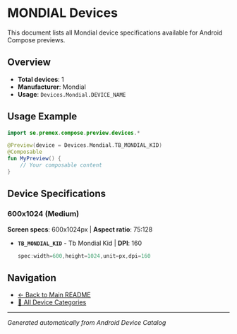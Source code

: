 # MONDIAL Devices

This document lists all Mondial device specifications available for Android Compose previews.

## Overview

- **Total devices**: 1
- **Manufacturer**: Mondial
- **Usage**: `Devices.Mondial.DEVICE_NAME`

## Usage Example

```kotlin
import se.premex.compose.preview.devices.*

@Preview(device = Devices.Mondial.TB_MONDIAL_KID)
@Composable
fun MyPreview() {
    // Your composable content
}
```

## Device Specifications

### 600x1024 (Medium)

**Screen specs**: 600x1024px | **Aspect ratio**: 75:128

- **`TB_MONDIAL_KID`** - Tb Mondial Kid | **DPI**: 160
  ```kotlin
  spec:width=600,height=1024,unit=px,dpi=160
  ```

## Navigation

- [← Back to Main README](../../README.md)
- [📱 All Device Categories](../README.md)

---
*Generated automatically from Android Device Catalog*
